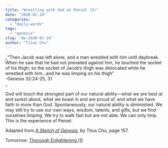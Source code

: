 ```yaml
---
title: "Wrestling with God at Peniel (5)"
date: "2020-01-24"
categories: 
  - "daily-words"
tags: 
  - "genesis"
slug: "dw-2020-01-24"
author: "Titus Chu"
---
```


_"Then Jacob was left alone, and a man wrestled with him until daybreak.  
When he saw that he had not prevailed against him, he touched the socket  
of his thigh; so the socket of Jacob’s thigh was dislocated while he  
wrestled with him...and he was limping on his thigh"  
\-Genesis 32:24-25, 31  
_

God will touch the strongest part of our natural ability—what we are best at and surest about, what we boast in and are proud of, and what we have faith in more than God. Spontaneously, our natural ability is diminished. We may still try to use our own ways, wisdom, talents, and gifts, but we find ourselves limping. We try to walk fast but are not able. We can only limp. This is the experience of Peniel.

Adapted from _[A Sketch of Genesis](/book-gen-sketch "Go to the listing for this book."),_ by Titus Chu, page 157.

Tomorrow: [Thorough Enlightening (1)](/dw-2020-01-25)
